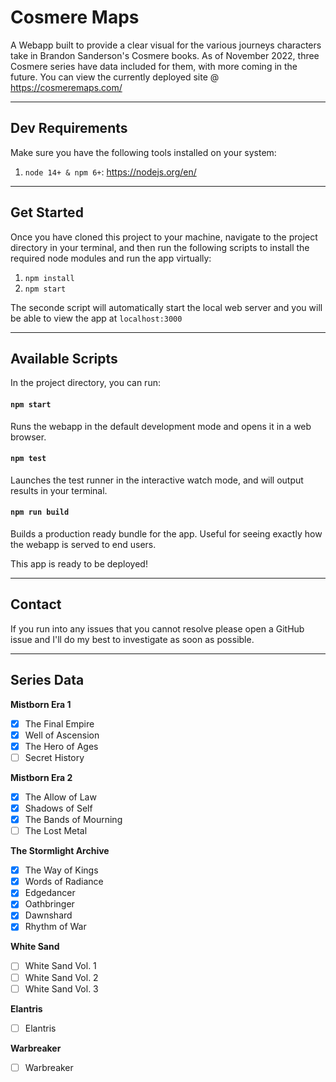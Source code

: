 # Cosmere Maps

A Webapp built to provide a clear visual for the various journeys characters take in Brandon Sanderson's Cosmere books. As of November 2022, three Cosmere series have data included for them, with more coming in the future. You can view the currently deployed site @ https://cosmeremaps.com/

---

## Dev Requirements

Make sure you have the following tools installed on your system:

1. `node 14+ & npm 6+`: https://nodejs.org/en/

---

## Get Started

Once you have cloned this project to your machine, navigate to the project directory in your terminal, and then run the following scripts to install the required node modules and run the app virtually:

1. `npm install`
2. `npm start`

The seconde script will automatically start the local web server and you will be able to view the app at `localhost:3000`

---

## Available Scripts

In the project directory, you can run:

#### `npm start`

Runs the webapp in the default development mode and opens it in a web browser.

#### `npm test`

Launches the test runner in the interactive watch mode, and will output results in your terminal.

#### `npm run build`

Builds a production ready bundle for the app. Useful for seeing exactly how the webapp is served to end users.

This app is ready to be deployed!

---

## Contact

If you run into any issues that you cannot resolve please open a GitHub issue and I'll do my best to investigate as soon as possible. 

---

## Series Data

**Mistborn Era 1**
- [x] The Final Empire
- [x] Well of Ascension
- [x] The Hero of Ages
- [ ] Secret History

**Mistborn Era 2**
- [x] The Allow of Law
- [x] Shadows of Self
- [x] The Bands of Mourning
- [ ] The Lost Metal

**The Stormlight Archive**
- [x] The Way of Kings
- [x] Words of Radiance
- [x] Edgedancer
- [x] Oathbringer
- [x] Dawnshard
- [x] Rhythm of War

**White Sand**
- [ ] White Sand Vol. 1
- [ ] White Sand Vol. 2
- [ ] White Sand Vol. 3

**Elantris**
- [ ] Elantris

**Warbreaker**
- [ ] Warbreaker
